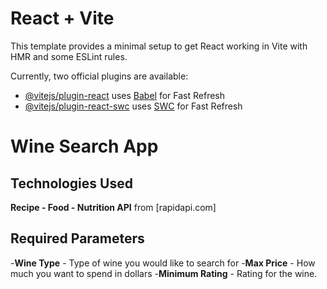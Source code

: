 # React + Vite

This template provides a minimal setup to get React working in Vite with HMR and some ESLint rules.

Currently, two official plugins are available:

- [@vitejs/plugin-react](https://github.com/vitejs/vite-plugin-react/blob/main/packages/plugin-react/README.md) uses [Babel](https://babeljs.io/) for Fast Refresh
- [@vitejs/plugin-react-swc](https://github.com/vitejs/vite-plugin-react-swc) uses [SWC](https://swc.rs/) for Fast Refresh


# Wine Search App

## Technologies Used 
**Recipe - Food - Nutrition API** from [rapidapi.com] 


## Required Parameters
-**Wine Type** - Type of wine you would like to search for
-**Max Price** - How much you want to spend in dollars
-**Minimum Rating** - Rating for the wine.  